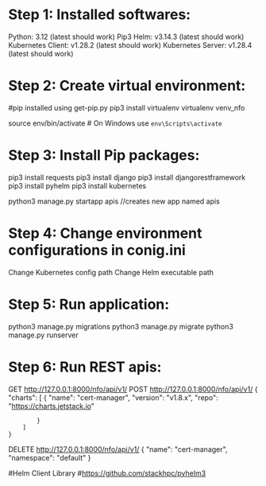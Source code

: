 
Step 1: Installed softwares:
===========================
Python: 3.12 (latest should work)
Pip3
Helm: v3.14.3 (latest should work)
Kubernetes Client: v1.28.2 (latest should work)
Kubernetes Server: v1.28.4 (latest should work)

Step 2: Create virtual environment:
=================================
#pip installed using get-pip.py
pip3 install virtualenv
virtualenv venv_nfo

source env/bin/activate  # On Windows use `env\Scripts\activate`

Step 3: Install Pip packages:
============================
pip3 install requests
pip3 install django
pip3 install djangorestframework
pip3 install pyhelm
pip3 install kubernetes


python3 manage.py startapp apis //creates new app named apis

Step 4: Change environment configurations in conig.ini
======================================================
Change Kubernetes config path
Change Helm executable path

Step 5: Run application:
=======================
python3 manage.py migrations
python3 manage.py migrate
python3 manage.py runserver

Step 6: Run REST apis:
=====================

GET http://127.0.0.1:8000/nfo/api/v1/
POST http://127.0.0.1:8000/nfo/api/v1/
    {
        "charts": [
            {
                "name": "cert-manager",
                "version": "v1.8.x",
                "repo": "https://charts.jetstack.io"
                
            }
        ]
    }
DELETE http://127.0.0.1:8000/nfo/api/v1/
    {
        "name": "cert-manager",
        "namespace": "default"
    }


#Helm Client Library
#https://github.com/stackhpc/pyhelm3